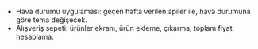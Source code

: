 - Hava durumu uygulaması: geçen hafta verilen apiler ile, hava durumuna göre tema değişecek.
- Alışveriş sepeti: ürünler ekranı, ürün ekleme, çıkarma, toplam fiyat hesaplama.

